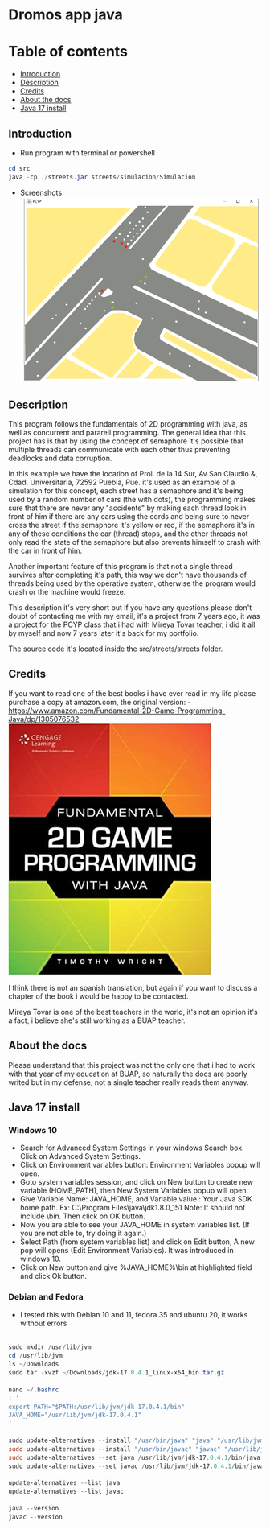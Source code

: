 # Dromos app java

# Table of contents
- [Introduction](#introduction)
- [Description](#description)
- [Credits](#credits)
- [About the docs](#about-the-docs)
- [Java 17 install](#java-17-install)

## Introduction
- Run program with terminal or powershell
```powershell
cd src
java -cp ./streets.jar streets/simulacion/Simulacion
```
- Screenshots
    ![Screenshot](snapshots/default_size.png)

## Description

This program follows the fundamentals of 2D programming with java, as well as concurrent and pararell programming. The general idea that this project has is that by using the concept of semaphore it's possible that multiple threads can communicate with each other thus preventing deadlocks and data corruption.

In this example we have the location of Prol. de la 14 Sur, Av San Claudio &, Cdad. Universitaria, 72592 Puebla, Pue. it's used as an example of a simulation for this concept, each street has a semaphore and it's being used by a random number of cars (the with dots), the programming makes sure that there are never any "accidents" by making each thread look in front of him if there are any cars using the cords and being sure to never cross the street if the semaphore it's yellow or red, if the semaphore it's in any of these conditions the car (thread) stops, and the other threads not only read the state of the semaphore but also prevents himself to crash with the car in front of him. 

Another important feature of this program is that not a single thread survives after completing it's path, this way we don't have thousands of threads being used by the operative system, otherwise the program would crash or the machine would freeze.

This description it's very short but if you have any questions please don't doubt of contacting me with my email, it's a project from 7 years ago, it was a project for the PCYP class that i had with Mireya Tovar teacher, i did it all by myself and now 7 years later it's back for my portfolio.

The source code it's located inside the src/streets/streets folder.

## Credits
If you want to read one of the best books i have ever read in my life please purchase a copy at amazon.com, the original version:
    - https://www.amazon.com/Fundamental-2D-Game-Programming-Java/dp/1305076532
![Screenshot](snapshots/41x1Vpt8SSL._SX402_BO1%2C204%2C203%2C200_.jpg)

I think there is not an spanish translation, but again if you want to discuss a chapter of the book i would be happy to be contacted.

Mireya Tovar is one of the best teachers in the world, it's not an opinion it's a fact, i believe she's still working as a BUAP teacher.

## About the docs
Please understand that this project was not the only one that i had to work with that year of my education at BUAP, so naturally the docs are poorly writed but in my defense, not a single teacher really reads them anyway.

## Java 17 install

### Windows 10

- Search for Advanced System Settings in your windows Search box. Click on Advanced System Settings.
- Click on Environment variables button: Environment Variables popup will open.
- Goto system variables session, and click on New button to create new variable (HOME_PATH), then New System Variables popup will open.
- Give Variable Name: JAVA_HOME, and Variable value : Your Java SDK home path. Ex: C:\Program Files\java\jdk1.8.0_151 Note: It should not include \bin. Then click on OK button.
- Now you are able to see your JAVA_HOME in system variables list. (If you are not able to, try doing it again.)
- Select Path (from system variables list) and click on Edit button, A new pop will opens (Edit Environment Variables). It was introduced in windows 10.
- Click on New button and give %JAVA_HOME%\bin at highlighted field and click Ok button.

### Debian and Fedora
- I tested this with Debian 10 and 11, fedora 35 and ubuntu 20, it works without errors

```powershell

sudo mkdir /usr/lib/jvm
cd /usr/lib/jvm
ls ~/Downloads
sudo tar -xvzf ~/Downloads/jdk-17.0.4.1_linux-x64_bin.tar.gz

nano ~/.bashrc
: '
export PATH="$PATH:/usr/lib/jvm/jdk-17.0.4.1/bin"
JAVA_HOME="/usr/lib/jvm/jdk-17.0.4.1"
'

sudo update-alternatives --install "/usr/bin/java" "java" "/usr/lib/jvm/jdk-17.0.4.1/bin/java" 0
sudo update-alternatives --install "/usr/bin/javac" "javac" "/usr/lib/jvm/jdk-17.0.4.1/bin/javac" 0
sudo update-alternatives --set java /usr/lib/jvm/jdk-17.0.4.1/bin/java
sudo update-alternatives --set javac /usr/lib/jvm/jdk-17.0.4.1/bin/javac

update-alternatives --list java
update-alternatives --list javac

java --version
javac --version
```

